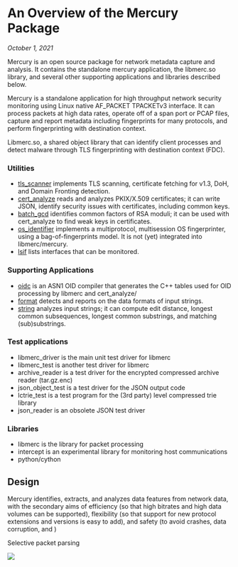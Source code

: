 # An Overview of the Mercury Package

*October 1, 2021*



Mercury is an open source package for network metadata capture and analysis.   It contains the standalone mercury application, the libmerc.so library, and several other supporting applications and libraries described below.

Mercury is a standalone application for high throughput network security monitoring using Linux native AF_PACKET TPACKETv3 interface.  It can process packets at high data rates, operate off of a span port or PCAP files, capture and report metadata including fingerprints for many protocols, and perform fingerprinting with destination context.

Libmerc.so, a shared object library that can identify client processes and detect malware through TLS fingerprinting with destination context (FDC).



### Utilities

- [tls_scanner](../src/tls_scanner.cc) implements TLS scanning, certificate fetching for v1.3, DoH, and Domain Fronting detection.
- [cert_analyze](../src/cert_analyze.cc) reads and analyzes PKIX/X.509 certificates; it can write JSON, identify security issues with certificates, including common keys.
- [batch_gcd](../src/batch_gcd.cc) identifies common factors of RSA moduli; it can be used with cert_analyze to find weak keys in certificates.
- [os_identifier](../src/os_identifier.cc) implements a multiprotocol, multisession OS fingerprinter, using a bag-of-fingerprints model.   It is not (yet) integrated into libmerc/mercury.
- [lsif](../src/lsif.cc) lists interfaces that can be monitored.



### Supporting Applications

- [oidc](../src/libmerc/asn1/oidc.cc) is an ASN1 OID compiler that generates the C++ tables used for OID processing by libmerc and cert_analyze/
- [format](../src/format.cc) detects and reports on the data formats of input strings.
- [string](../src/string.cc) analyzes input strings; it can compute edit distance, longest common subsequences, longest common substrings, and matching (sub)substrings.  

### Test applications

- libmerc_driver is the main unit test driver for libmerc
- libmerc_test is another test driver for libmerc
- archive_reader is a test driver for the encrypted compressed archive reader (tar.gz.enc)
- json_object_test is a test driver for the JSON output code
- lctrie_test is a test program for the (3rd party) level compressed trie library
- json_reader is an obsolete JSON test driver

### Libraries

- libmerc is the library for packet processing
- intercept is an experimental library for monitoring host communications
- python/cython



## Design

Mercury identifies, extracts, and analyzes data features from network data, with the secondary aims of efficiency (so that high bitrates and high data volumes can be supported), flexibility (so that support for new protocol extensions and versions is easy to add),  and safety (to avoid crashes, data corruption, and )



Selective packet parsing

![](/media/mcgrew/linux-ssd/mercury-transition/doc/mercury-internals.png)